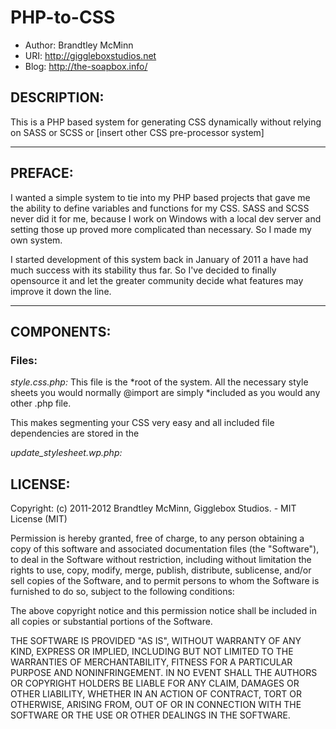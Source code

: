 # PHP-to-CSS
* Author: Brandtley McMinn
* URI: http://giggleboxstudios.net
* Blog: http://the-soapbox.info/

## DESCRIPTION:

This is a PHP based system for generating CSS dynamically without relying on SASS or SCSS or [insert other CSS pre-processor system]

---

## PREFACE:

I wanted a simple system to tie into my PHP based projects that gave me the ability to define variables and functions for my CSS. SASS and SCSS never did it for me, because I work on Windows with a local dev server and setting those up proved more complicated than necessary. So I made my own system.

I started development of this system back in January of 2011 a have had much success with its stability thus far. So I've decided to finally opensource it and let the greater community decide what features may improve it down the line.

---

## COMPONENTS:
### Files:
*style.css.php:*
This file is the *root of the system. All the necessary style sheets you would normally @import are simply *included as you would any other .php file.

This makes segmenting your CSS very easy and all included file dependencies are stored in the

*update_stylesheet.wp.php:*

## LICENSE:

Copyright: (c) 2011-2012 Brandtley McMinn, Gigglebox Studios. - MIT License (MIT)

Permission is hereby granted, free of charge, to any person obtaining a copy of this software and associated documentation files (the "Software"), to deal in the Software without restriction, including without limitation the rights to use, copy, modify, merge, publish, distribute, sublicense, and/or sell copies of the Software, and to permit persons to whom the Software is furnished to do so, subject to the following conditions:

The above copyright notice and this permission notice shall be included in all copies or substantial portions of the Software.

THE SOFTWARE IS PROVIDED "AS IS", WITHOUT WARRANTY OF ANY KIND, EXPRESS OR IMPLIED, INCLUDING BUT NOT LIMITED TO THE WARRANTIES OF MERCHANTABILITY, FITNESS FOR A PARTICULAR PURPOSE AND NONINFRINGEMENT. IN NO EVENT SHALL THE AUTHORS OR COPYRIGHT HOLDERS BE LIABLE FOR ANY CLAIM, DAMAGES OR OTHER LIABILITY, WHETHER IN AN ACTION OF CONTRACT, TORT OR OTHERWISE, ARISING FROM, OUT OF OR IN CONNECTION WITH THE SOFTWARE OR THE USE OR OTHER DEALINGS IN THE SOFTWARE.
